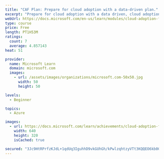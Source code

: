 ```yaml
---
title: "CAF Plan: Prepare for cloud adoption with a data-driven plan."
excerpt: "Prepare for cloud adoption with a data driven, cloud adoption plan from CAF. For new innovations, learn from others who have used the target platforms. For migrations, understand how to evaluate your assets and plan the efforts required to move them to the cloud."
webUrl: https://docs.microsoft.com/en-us/learn/modules/cloud-adoption-framework-plan/
type: course
price: Free
length: PT1H53M
ratings:
  count: 7
  average: 4.857143
heat: 51

provider:
  name: Microsoft Learn
  domain: microsoft.com
  images:
    - url: /assets/images/organizations/microsoft.com-50x50.jpg
      width: 50
      height: 50

levels:
  - Beginner

topics:
  - Azure

images:
  - url: https://docs.microsoft.com/learn/achievements/cloud-adoption-framework-plan-social.png
    width: 640
    height: 320
    isCached: true

secured: "3Jc9HtRPrfzKJdL+1qdUq3IguhhD9vkGUhGh/kPwlzqhtzyVTt3KQQEO6kb0G+ae40UG2mgpZ8anULeZp/ImNoobcpcAOWhXLQDxtayyOhwtlU4xBESLwwjqd92kONpgP+ueyYpBYMN8HYyWwagwSE7comnGVTiPC43ObFivpSLpAbY1QhBnTkMcz72Q50Vl18y9qIFr5XFsu/rqKp4XOzrqtLkstr7EHr06HlYs8j+w9ZQejoaIvxUNa8vaDd38xAuRh0zcbCuxMi/Eru2Y+GPAOpIXQ68/oPslY5oZpIhSuUu9/DDsoDSdbPI+zlZ/ICtWBGuYtUSGrl6AREh0bOF3C9OnPlQxqVEiOjlVP58t+LsRUePLQsLIVqzx06VtPbrYdZAlqvBChkdgyezXl1SfWRgYHSLx5eX0t0yEG0k=;Pc+ISZfxa+rzq3akrOrrTw=="
---
```


